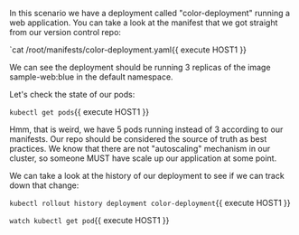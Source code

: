 In this scenario we have a deployment called "color-deployment" running a web application. You can take a look at the manifest that we got straight from our version control repo:

`cat /root/manifests/color-deployment.yaml{{ execute HOST1 }}

We can see the deployment should be running 3 replicas of the image sample-web:blue in the default namespace.

Let's check the state of our pods:

`kubectl get pods`{{ execute HOST1 }}

Hmm, that is weird, we have 5 pods running instead of 3 according to our manifests. Our repo should be considered the source of truth as best practices. We know that there are not "autoscaling" mechanism in our cluster, so someone MUST have scale up our application at some point.

We can take a look at the history of our deployment to see if we can track down that change:

`kubectl rollout history deployment color-deployment`{{ execute HOST1 }}


`watch kubectl get pod`{{ execute HOST1 }}